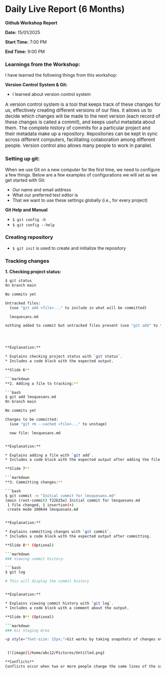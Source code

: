 # Daily Live Report (6 Months)

**Github Workshop Report**

**Date:** 15/01/2025

**Start Time:** 7:00 PM

**End Time:** 9:00 PM

### Learnings from the Workshop:

I have learned the following things from this workshop:

**Version Control System & Git:**

* I learned about version control system

<p style="font-size: 15px;">A version control system is a tool that keeps track of these changes for us, effectively creating different versions of our files. It allows us to decide which changes will be made to the next version (each record of these changes is called a commit), and keeps useful metadata about them. The complete history of commits for a particular project and their metadata make up a repository. Repositories can be kept in sync across different computers, facilitating collaboration among different people. Version control also allows many people to work in parallel.</p>  

### Setting up git:

When we use Git on a new computer for the first time, we need to configure a few things. Below are a few examples of configurations we will set as we get started with Git:

* Our name and email address
* What our preferred text editor is
* That we want to use these settings globally (i.e., for every project)

**Git Help and Manual**

* `$ git config -h`
* `$ git config --help`

### Creating repository

* `$ git init` is used to create and initialize the repository


### Tracking changes

**1. Checking project status:**

```bash
$ git status
On branch main

No commits yet

Untracked files:
  (use "git add <file>..." to include in what will be committed)

  lmsquesans.md

nothing added to commit but untracked files present (use "git add" to track)




**Explanation:**

* Explains checking project status with `git status`.
* Includes a code block with the expected output.

**Slide 6**

```markdown
**2. Adding a file to tracking:**

```bash
$ git add lmsquesans.md
On branch main

No commits yet

Changes to be committed:
  (use "git rm --cached <file>..." to unstage)

  new file: lmsquesans.md


**Explanation:**

* Explains adding a file with `git add`.
* Includes a code block with the expected output after adding the file.

**Slide 7**

```markdown
**3. Committing changes:**

```bash
$ git commit -m "Initial commit for lmsquesans.md"
[main (root-commit) f22b25e] Initial commit for lmsquesans.md
 1 file changed, 1 insertion(+)
 create mode 100644 lmsquesans.md


**Explanation:**

* Explains committing changes with `git commit`.
* Includes a code block with the expected output after committing.

**Slide 8** (Optional)

```markdown
### Viewing commit history:

```bash
$ git log

# This will display the commit history


**Explanation:**

* Explains viewing commit history with `git log`.
* Includes a code block with a comment about the output.

**Slide 9** (Optional)

```markdown
### Git Staging Area

<p style="font-size: 15px;">Git works by taking snapshots of changes over the life of project. `git add` specifies what will go in a snapshot (putting things in the staging area), and `git commit` then actually takes the snapshot and makes a permanent record of it (as a commit). 

 
 (![image](/home/abc12/Pictures/Untitled.png)

**Conflicts**
Conflicts occur when two or more people change the same lines of the same file